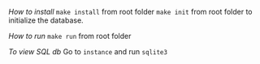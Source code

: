 *How to install*
`make install` from root folder
`make init` from root folder to initialize the database.

*How to run*
`make run` from root folder

*To view SQL db*
Go to `instance` and run `sqlite3`
